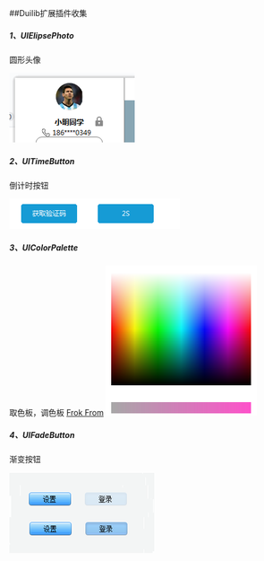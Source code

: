 
##Duilib扩展插件收集

##### 1、UIElipsePhoto
圆形头像

![UIElipsePhoto](./UIElipsePhoto/snatshot.png)


##### 2、UITimeButton
倒计时按钮

![UITimeButton](./UITimeButton/snatshot.png)


##### 3、UIColorPalette
取色板，调色板
[Frok From](https://github.com/xiaonaiquan/duilib_xiaonaiquan/blob/master/Control/UIColorPalette.cpp)
![UIColorPalette](./UIColorPalette/snatshot.png)


##### 4、UIFadeButton
渐变按钮

![UIFadeButton](./UIFadeButton/snatshot.png)


